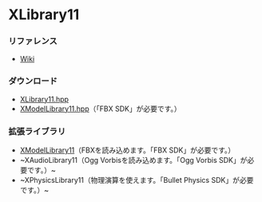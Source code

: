 # XLibrary11

### リファレンス
* [Wiki](https://github.com/itukikikuti/XLibrary11/wiki)

### ダウンロード
* [XLibrary11.hpp](https://raw.githubusercontent.com/itukikikuti/XLibrary11/master/XLibrary11.hpp)  
* [XModelLibrary11.hpp](https://raw.githubusercontent.com/itukikikuti/XModelLibrary11/master/XModelLibrary11.hpp)（「FBX SDK」が必要です。）

### 拡張ライブラリ
* [XModelLibrary11](https://github.com/itukikikuti/XModelLibrary11)（FBXを読み込めます。「FBX SDK」が必要です。）
* ~XAudioLibrary11（Ogg Vorbisを読み込めます。「Ogg Vorbis SDK」が必要です。）~
* ~XPhysicsLibrary11（物理演算を使えます。「Bullet Physics SDK」が必要です。）~
